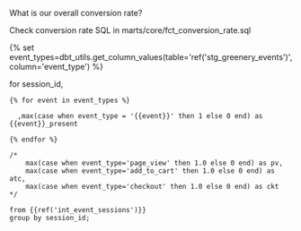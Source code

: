 What is our overall conversion rate?

Check conversion rate SQL in marts/core/fct_conversion_rate.sql

{% set event_types=dbt_utils.get_column_values(table='ref('stg_greenery_events')', column='event_type') %}

  for session_id,
    
    {% for event in event_types %}
    
      ,max(case when event_type = '{{event}}' then 1 else 0 end) as {{event}}_present
      
    {% endfor %}

    /*
        max(case when event_type='page_view' then 1.0 else 0 end) as pv,
        max(case when event_type='add_to_cart' then 1.0 else 0 end) as atc,
        max(case when event_type='checkout' then 1.0 else 0 end) as ckt
    */
    
    from {{ref('int_event_sessions')}}
    group by session_id;
